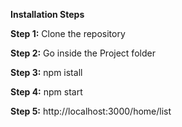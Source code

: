 
**Installation Steps**

**Step 1:** Clone the repository

**Step 2:** Go inside the Project folder

**Step 3:** npm istall

**Step 4:** npm start

**Step 5:** http://localhost:3000/home/list
